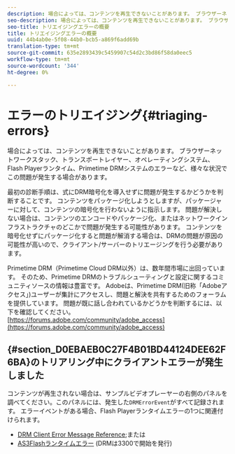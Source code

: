 ```yaml
---
description: 場合によっては、コンテンツを再生できないことがあります。 ブラウザーネットワークスタック、トランスポートレイヤー、オペレーティングシステム、Flash Playerランタイム、Primetime DRMシステムのエラーなど、様々な状況でこの問題が発生する場合があります。
seo-description: 場合によっては、コンテンツを再生できないことがあります。 ブラウザーネットワークスタック、トランスポートレイヤー、オペレーティングシステム、Flash Playerランタイム、Primetime DRMシステムのエラーなど、様々な状況でこの問題が発生する場合があります。
seo-title: トリエイジングエラーの概要
title: トリエイジングエラーの概要
uuid: 44b4ab0e-5f08-44b0-bcb5-a869f6add69b
translation-type: tm+mt
source-git-commit: 635e2893439c5459907c54d2c3bd86f58da0eec5
workflow-type: tm+mt
source-wordcount: '344'
ht-degree: 0%

---
```



# エラーのトリエイジング{#triaging-errors}

場合によっては、コンテンツを再生できないことがあります。 ブラウザーネットワークスタック、トランスポートレイヤー、オペレーティングシステム、Flash Playerランタイム、Primetime DRMシステムのエラーなど、様々な状況でこの問題が発生する場合があります。

最初の診断手順は、式にDRM暗号化を導入せずに問題が発生するかどうかを判断することです。 コンテンツをパッケージ化しようとしますが、パッケージャーに対して、コンテンツの暗号化を行わないように指示します。 問題が解決しない場合は、コンテンツのエンコードやパッケージ化、またはネットワークインフラストラクチャのどこかで問題が発生する可能性があります。 コンテンツを暗号化せずにパッケージ化すると問題が解消する場合は、DRMの問題が原因の可能性が高いので、クライアント/サーバーのトリエージングを行う必要があります。

Primetime DRM（Primetime Cloud DRM以外）は、数年間市場に出回っています。 そのため、Primetime DRMのトラブルシューティングと設定に関するコミュニティソースの情報は豊富です。 Adobeは、Primetime DRM(旧称「Adobeアクセス」)ユーザーが集計にアクセスし、問題と解決を共有するためのフォーラムを提供しています。 問題が既に話し合われているかどうかを判断するには、以下を確認してください。[https://forums.adobe.com/community/adobe_access](https://forums.adobe.com/community/adobe_access)

## {#section_D0EBAEB0C27F4B01BD44124DEE62F6BA}のトリアリング中にクライアントエラーが発生しました

コンテンツが再生されない場合は、サンプルビデオプレーヤーの右側のパネルを調べてください。このパネルには、発生した`DRMErrorEvent`がすべて記録されます。 エラーイベントがある場合、Flash Playerランタイムエラーの1つに関連付けられます。

* [DRM Client Error Message Reference](https://help.adobe.com/en_US/primetime/drm/index.html#reference-DRM_Client_Error_Messages);または
* [AS3Flashランタイムエラー](https://help.adobe.com/en_US/FlashPlatform/reference/actionscript/3/runtimeErrors.html) (DRMは3300で開始を発行)

